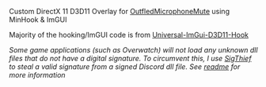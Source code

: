 Custom DirectX 11 D3D11 Overlay for [OutfledMicrophoneMute](https://github.com/Outfled/OutfledMicrophoneMute) using MinHook & ImGUI

Majority of the hooking/ImGUI code is from [Universal-ImGui-D3D11-Hook](https://github.com/Sh0ckFR/Universal-ImGui-D3D11-Hook)

*Some game applications (such as Overwatch) will not load any unknown dll files that do not have a digital signature. To circumvent this, I use [SigThief](https://github.com/secretsquirrel/SigThief) to steal a valid signature from a signed Discord dll file. See [readme](sigthief/readme.md) for more information*
